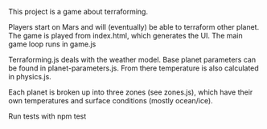 This project is a game about terraforming.

Players start on Mars and will (eventually) be able to terraform other planet.  The game is played from index.html, which generates the UI.  The main game loop runs in game.js

Terraforming.js deals with the weather model.  Base planet parameters can be found in planet-parameters.js.  From there temperature is also calculated in physics.js. 

Each planet is broken up into three zones (see zones.js), which have their own temperatures and surface conditions (mostly ocean/ice).

Run tests with npm test